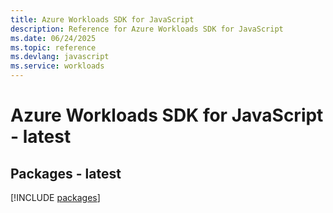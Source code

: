 ```yaml
---
title: Azure Workloads SDK for JavaScript
description: Reference for Azure Workloads SDK for JavaScript
ms.date: 06/24/2025
ms.topic: reference
ms.devlang: javascript
ms.service: workloads
---
```

# Azure Workloads SDK for JavaScript - latest
## Packages - latest
[!INCLUDE [packages](workloads-index.md)]
